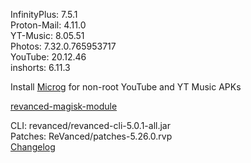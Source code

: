 InfinityPlus: 7.5.1  
Proton-Mail: 4.11.0  
YT-Music: 8.05.51  
Photos: 7.32.0.765953717  
YouTube: 20.12.46  
inshorts: 6.11.3  

Install [Microg](https://github.com/ReVanced/GmsCore/releases) for non-root YouTube and YT Music APKs  

[revanced-magisk-module](https://github.com/j-hc/revanced-magisk-module)
  
CLI: revanced/revanced-cli-5.0.1-all.jar  
Patches: ReVanced/patches-5.26.0.rvp  
[Changelog](https://github.com/ReVanced/revanced-patches/releases/tag/v5.26.0)  
